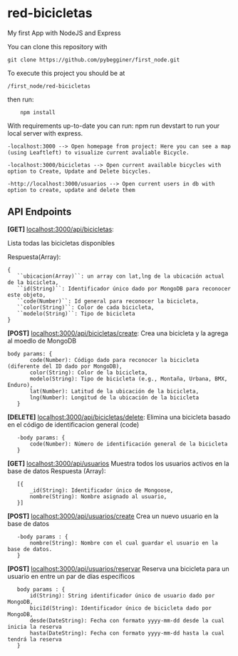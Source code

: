 # red-bicicletas
My first App with NodeJS and Express

You can clone this repository with
```
git clone https://github.com/pybegginer/first_node.git
```

To execute this project you should be at

```
/first_node/red-bicicletas
```
then run:
```
    npm install
```

With requirements up-to-date you can run:
    npm run devstart
to run your local server with express.
```
-localhost:3000 --> Open homepage from project: Here you can see a map (using Leaftleft) to visualize current avaliable Bicycle.

-localhost:3000/bicicletas --> Open current available bicycles with option to Create, Update and Delete bicycles.

-http://localhost:3000/usuarios --> Open current users in db with option to create, update and delete them

```

## API Endpoints

**[GET]** [localhost:3000/api/bicicletas](localhost:3000/api/bicicletas): 

Lista todas las bicicletas disponibles

Respuesta(Array):

 ```
{
    ``ubicacion(Array)``: un array con lat,lng de la ubicación actual de la bicicleta,
    ``id(String)``: Identificador único dado por MongoDB para reconocer este objeto,
    ``code(Number)``: Id general para reconocer la bicicleta,
    ``color(String)``: Color de cada bicicleta,
    ``modelo(String)``: Tipo de bicicleta
}
 ```

**[POST]** [localhost:3000/api/bicicletas/create](localhost:3000/api/bicicletas/create): 
Crea una bicicleta y la agrega  al moedlo de MongoDB
 ```
 body params: {
        code(Number): Código dado para reconocer la bicicleta (diferente del ID dado por MongoDB),
        color(String): Color de la bicicleta,         
        modelo(String): Tipo de bicicleta (e.g., Montaña, Urbana, BMX, Enduro),
        lat(Number): Latitud de la ubicación de la bicicleta,
        lng(Number): Longitud de la ubicación de la bicicleta
    }
 ```
    
**[DELETE]** [localhost:3000/api/bicicletas/delete](localhost:3000/api/bicicletas/delete):
Elimina una bicicleta basado en el código de identificacion general (code)
 ```
    -body params: {    
        code(Number): Número de identificación general de la bicicleta
    }
```  

**[GET]** [localhost:3000/api/usuarios](localhost:3000/api/usuarios)
    Muestra todos los usuarios activos en la base de datos
    Respuesta (Array):
 ```
    [{
        _id(String): Identificador único de Mongoose,
        nombre(String): Nombre asignado al usuario,
    }]
 ```

**[POST]** [localhost:3000/api/usuarios/create](localhost:3000/api/usuarios/create)
    Crea un nuevo usuario en la base de datos
 ```
    -body params : {
        nombre(String): Nombre con el cual guardar el usuario en la base de datos.
    }
 ```

 **[POST]** [localhost:3000/api/usuarios/reservar](localhost:3000/api/usuarios/reservar)
    Reserva una bicicleta para un usuario en entre un par de días específicos
 ```
    body params : {
        id(String): String identificador único de usuario dado por MongoDB,
        biciId(String): Identificador único de bicicleta dado por MongoDB,
        desde(DateString): Fecha con formato yyyy-mm-dd desde la cual inicia la reserva
        hasta(DateString): Fecha con formato yyyy-mm-dd hasta la cual tendrá la reserva
    }
 ```